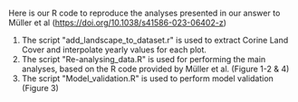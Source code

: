 Here is our R code to reproduce the analyses presented in our answer to Müller et al (https://doi.org/10.1038/s41586-023-06402-z)

1. The script "add_landscape_to_dataset.r" is used to extract Corine Land Cover and interpolate yearly values for each plot.
2. The script "Re-analysing_data.R" is used for performing the main analyses, based on the R code provided by Müller et al. (Figure 1-2 & 4)
3. The script "Model_validation.R" is used to perform model validation (Figure 3)

   
